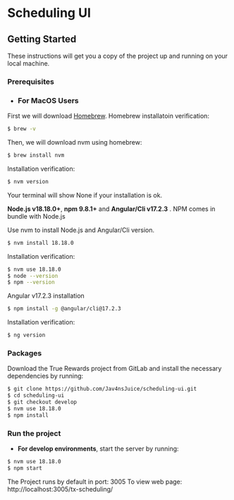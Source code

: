 # Scheduling UI

## Getting Started

These instructions will get you a copy of the project up and running on your local machine.

### Prerequisites

- ### For MacOS Users

First we will download [Homebrew](https://docs.brew.sh/Installation).
Homebrew installatoin verification:

```sh
$ brew -v
```

Then, we will download nvm using homebrew:

```sh
$ brew install nvm
```

Installation verification:

```sh
$ nvm version
```

Your terminal will show None if your installation is ok.

**Node.js v18.18.0+**, **npm 9.8.1+** and **Angular/Cli v17.2.3** . NPM comes in bundle with Node.js

Use nvm to install Node.js and Angular/Cli version.

```sh
$ nvm install 18.18.0
```

Installation verification:

```sh
$ nvm use 18.18.0
$ node --version
$ npm --version
```

Angular v17.2.3 installation

```sh
$ npm install -g @angular/cli@17.2.3
```

Installation verification:

```sh
$ ng version
```

### Packages

Download the True Rewards project from GitLab and install the necessary dependencies by running:

```sh
$ git clone https://github.com/Jav4nsJuice/scheduling-ui.git
$ cd scheduling-ui
$ git checkout develop
$ nvm use 18.18.0
$ npm install
```

### Run the project

- **For develop environments**, start the server by running:

```sh
$ nvm use 18.18.0
$ npm start
```

The Project runs by default in port: 3005
To view web page: http://localhost:3005/tx-scheduling/